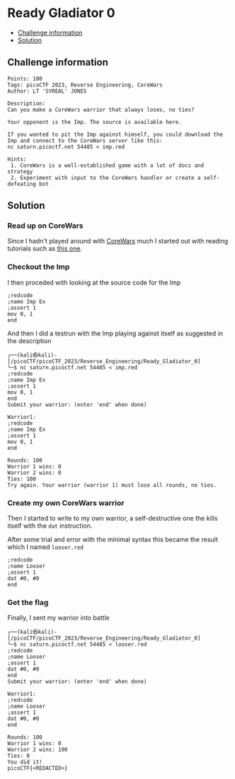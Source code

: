 # Ready Gladiator 0

- [Challenge information](Ready_Gladiator_0.md#challenge-information)
- [Solution](Ready_Gladiator_0.md#solution)

## Challenge information
```
Points: 100
Tags: picoCTF 2023, Reverse Engineering, CoreWars
Author: LT 'SYREAL' JONES

Description:
Can you make a CoreWars warrior that always loses, no ties?

Your opponent is the Imp. The source is available here. 

If you wanted to pit the Imp against himself, you could download the Imp and connect to the CoreWars server like this:
nc saturn.picoctf.net 54485 < imp.red

Hints:
 1. CoreWars is a well-established game with a lot of docs and strategy
 2. Experiment with input to the CoreWars handler or create a self-defeating bot
```

## Solution

### Read up on CoreWars

Since I hadn't played around with [CoreWars](https://corewars.org/) much I started out with reading tutorials such as [this one](https://corewars.org/docs/guide.html).

### Checkout the Imp

I then proceded with looking at the source code for the Imp
```
;redcode
;name Imp Ex
;assert 1
mov 0, 1
end
```

And then I did a testrun with the Imp playing against itself as suggested in the description
```
┌──(kali㉿kali)-[/picoCTF/picoCTF_2023/Reverse_Engineering/Ready_Gladiator_0]
└─$ nc saturn.picoctf.net 54485 < imp.red
;redcode
;name Imp Ex
;assert 1
mov 0, 1
end
Submit your warrior: (enter 'end' when done)

Warrior1:
;redcode
;name Imp Ex
;assert 1
mov 0, 1
end

Rounds: 100
Warrior 1 wins: 0
Warrior 2 wins: 0
Ties: 100
Try again. Your warrior (warrior 1) must lose all rounds, no ties.
```

### Create my own CoreWars warrior

Then I started to write to my own warrior, a self-destructive one the kills itself with the `dat` instruction.

After some trial and error with the minimal syntax this became the result which I named `looser.red`
```
;redcode
;name Looser
;assert 1
dat #0, #0
end
```

### Get the flag

Finally, I sent my warrior into battle
```
┌──(kali㉿kali)-[/picoCTF/picoCTF_2023/Reverse_Engineering/Ready_Gladiator_0]
└─$ nc saturn.picoctf.net 54485 < looser.red
;redcode
;name Looser
;assert 1
dat #0, #0
end
Submit your warrior: (enter 'end' when done)

Warrior1:
;redcode
;name Looser
;assert 1
dat #0, #0
end

Rounds: 100
Warrior 1 wins: 0
Warrior 2 wins: 100
Ties: 0
You did it!
picoCTF{<REDACTED>}
```
